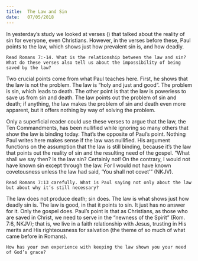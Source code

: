 ```yaml
---
title:  The Law and Sin
date:   07/05/2018
---
```


In yesterday’s study we looked at verses () that talked about the reality of sin for everyone, even Christians. However, in the verses before these, Paul points to the law, which shows just how prevalent sin is, and how deadly.

`Read Romans 7:-14. What is the relationship between the law and sin? What do these verses also tell us about the impossibility of being saved by the law?`

Two crucial points come from what Paul teaches here. First, he shows that the law is not the problem. The law is “holy and just and good”. The problem is sin, which leads to death. The other point is that the law is powerless to save us from sin and death. The law points out the problem of sin and death; if anything, the law makes the problem of sin and death even more apparent, but it offers nothing by way of solving the problem.

Only a superficial reader could use these verses to argue that the law, the Ten Commandments, has been nullified while ignoring so many others that show the law is binding today. That’s the opposite of Paul’s point. Nothing Paul writes here makes sense if the law was nullified. His argument functions on the assumption that the law is still binding, because it’s the law that points out the reality of sin and the resulting need of the gospel. “What shall we say then? Is the law sin? Certainly not! On the contrary, I would not have known sin except through the law. For I would not have known covetousness unless the law had said, ‘You shall not covet’” (NKJV).

`Read Romans 7:13 carefully. What is Paul saying not only about the law but about why it’s still necessary?`

The law does not produce death; sin does. The law is what shows just how deadly sin is. The law is good, in that it points to sin. It just has no answer for it. Only the gospel does. Paul’s point is that as Christians, as those who are saved in Christ, we need to serve in the “newness of the Spirit” (Rom. 7:6, NKJV); that is, we live in a faith relationship with Jesus, trusting in His merits and His righteousness for salvation (the theme of so much of what came before in Romans).

`How has your own experience with keeping the law shown you your need of God’s grace?`
